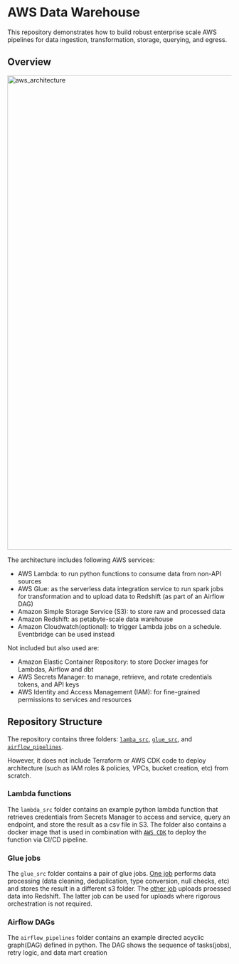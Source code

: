 # AWS Data Warehouse

This repository demonstrates how to build robust enterprise scale AWS pipelines for data ingestion, transformation, storage, querying, and egress. 

## Overview
<img width="1067" alt="aws_architecture" src="https://github.com/harold-dansu/aws-datawarehouse-and-datalake/assets/104161947/e5586066-5da3-453f-8be8-de9b3ff9da5c">




The architecture includes following AWS services:
- AWS Lambda: to run python functions to consume data from non-API sources
- AWS Glue: as the serverless data integration service to run spark jobs for transformation and to upload data to Redshift (as part of an Airflow DAG)
- Amazon Simple Storage Service (S3): to store raw and processed data
- Amazon Redshift: as petabyte-scale data warehouse
- Amazon Cloudwatch(optional): to trigger Lambda jobs on a schedule. Eventbridge can be used instead

Not included but also used are:
* Amazon Elastic Container Repository: to store Docker images for Lambdas, Airflow and dbt
* AWS Secrets Manager: to manage, retrieve, and rotate credentials tokens, and API keys
* AWS Identity and Access Management (IAM): for fine-grained permissions to services and resources 

## Repository Structure
The repository contains three folders: [`lamba_src`](lambda_src/lambda_function), [`glue_src`](glue_src/glue_jobs), and [`airflow_pipelines`](airflow_pipelines). 

However, it does not include Terraform or AWS CDK code to deploy architecture (such as IAM roles & policies, VPCs, bucket creation, etc) from scratch.

### Lambda functions
The `lambda_src` folder contains an example python lambda function that retrieves credentials from Secrets Manager to access and service, query an endpoint, and store the result as a csv file in S3. The folder also contains a docker image that is used in combination with [`AWS CDK`](cdk) to deploy the function via CI/CD pipeline.

### Glue jobs
The `glue_src` folder contains a pair of glue jobs. [One job](glue_src/glue_jobs/s3_to_s3_cleaning_deduplication.py) performs data processing (data cleaning, deduplication, type conversion, null checks, etc) and stores the result in a different s3 folder. The [other job](glue_src/glue_jobs/s3_to_redshift.py) uploads proessed data into Redshift. The latter job can be used for uploads where rigorous orchestration is not required.

### Airflow DAGs
The `airflow_pipelines` folder contains an example directed acyclic graph(DAG) defined in python. The DAG shows the sequence of tasks(jobs), retry logic, and data mart creation
